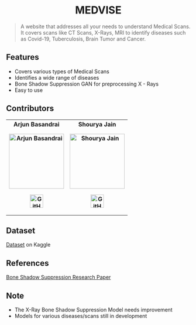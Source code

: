 <h1 align="center"> MEDVISE </h1>

> <Subtitle>
> A website that addresses all your needs to understand Medical Scans. It covers scans like CT Scans, X-Rays, MRI to identify diseases such as Covid-19, Tuberculosis, Brain Tumor and Cancer.

## Features
- Covers various types of Medical Scans
- Identifies a wide range of diseases
- Bone Shadow Suppression GAN for preprocessing X - Rays
- Easy to use

## Contributors

<table align="center">
	<tr align="center" style="font-weight:bold">
		<td>
		Arjun Basandrai
		<p align="center">
			<img src = "https://avatars.githubusercontent.com/u/64721050?v=4" width="150" height="150" alt="Arjun Basandrai">
		</p>
			<p align="center">
				<a href = "https://github.com/arjunbasandrai">
					<img src = "http://www.iconninja.com/files/241/825/211/round-collaboration-social-github-code-circle-network-icon.svg" width="36" height = "36" alt="GitHub"/>
				</a>
			</p>
		</td>
				<td>
		Shourya Jain
		<p align="center">
			<img src = "https://avatars.githubusercontent.com/u/125197983?v=4" width="150" height="150" alt="Shourya Jain">
		</p>
			<p align="center">
				<a href = "https://github.com/madbonzz">
					<img src = "http://www.iconninja.com/files/241/825/211/round-collaboration-social-github-code-circle-network-icon.svg" width="36" height = "36" alt="GitHub"/>
				</a>
			</p>
		</td>
	</tr>
</table>

## Dataset
[Dataset](https://www.kaggle.com/datasets/arjunbasandrai/medical-scan-classification-dataset) on Kaggle <br>

## References
[Bone Shadow Suppression Research Paper](https://arxiv.org/pdf/1611.07004.pdf) <br>

## Note
- The X-Ray Bone Shadow Suppression Model needs improvement
- Models for various diseases/scans still in development
